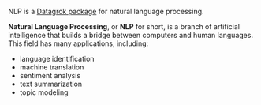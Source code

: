 NLP is a [Datagrok package](https://datagrok.ai/help/develop/develop#packages) for natural language processing.

**Natural Language Processing**, or **NLP** for short, is a branch of artificial intelligence that builds a bridge between computers and human languages. This field has many applications, including:

- language identification
- machine translation
- sentiment analysis
- text summarization
- topic modeling
